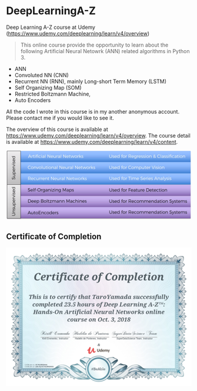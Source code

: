 # DeepLearningA-Z
Deep Learning A-Z course at Udemy (https://www.udemy.com/deeplearning/learn/v4/overview)
>This online course provide the opportunity to learn about the following Artificial Neural Netowrk (ANN) related algorithms in Python 3.
- ANN
- Convoluted NN (CNN)
- Recurrent NN (RNN), mainly Long-short Term Memory (LSTM)
- Self Organizing Map (SOM)
- Restricted Boltzmann Machine, 
- Auto Encoders

All the code I wrote in this course is in my another anonymous account. Please contact me if you would like to see it.

The overview of this course is available at https://www.udemy.com/deeplearning/learn/v4/overview.
The course detail is available at https://www.udemy.com/deeplearning/learn/v4/content.

![image](./scope.PNG)

## Certificate of Completion
![image](./certificateOfCompletion.jpg)




